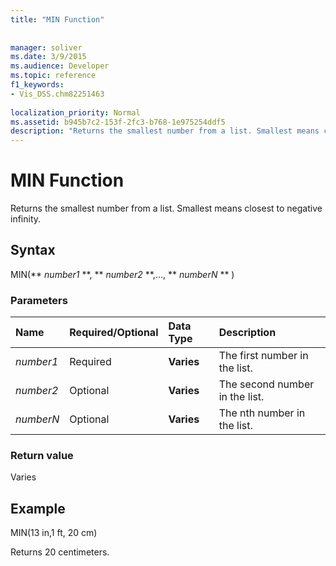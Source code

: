 ```yaml
---
title: "MIN Function"
 
 
manager: soliver
ms.date: 3/9/2015
ms.audience: Developer
ms.topic: reference
f1_keywords:
- Vis_DSS.chm82251463
 
localization_priority: Normal
ms.assetid: b945b7c2-153f-2fc3-b768-1e975254ddf5
description: "Returns the smallest number from a list. Smallest means closest to negative infinity."
---
```


# MIN Function

Returns the smallest number from a list. Smallest means closest to negative infinity.
  
## Syntax

MIN(** *number1* **, ** *number2* **,..., ** *numberN* ** ) 
  
### Parameters

|**Name**|**Required/Optional**|**Data Type**|**Description**|
|:-----|:-----|:-----|:-----|
| _number1_ <br/> |Required  <br/> |**Varies** <br/> |The first number in the list.  <br/> |
| _number2_ <br/> |Optional  <br/> |**Varies** <br/> | The second number in the list.  <br/> |
| _numberN_ <br/> |Optional  <br/> |**Varies** <br/> |The nth number in the list.  <br/> |
   
### Return value

Varies
  
## Example

MIN(13 in,1 ft, 20 cm) 
  
Returns 20 centimeters. 
  

